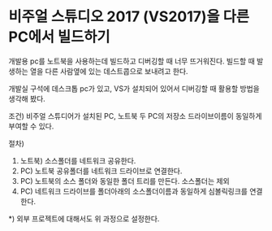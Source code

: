 
# 비주얼 스튜디오 2017 (VS2017)을 다른 PC에서 빌드하기

개발용 pc를 노트북을 사용하는데 빌드하고 디버깅할 때 너무 뜨거워진다.
빌드할 때 발생하는 열을 다른 사람옆에 있는 데스트콥으로 보내려고 한다.

개발실 구석에 데스크톱 pc가 있고, VS가 설치되어 있어서 디버깅할 때 활용할 방법을 생각해 봤다.

조건)
비주얼 스튜디어가 설치된 PC, 노트북
두 PC의 저장소 드라이브이름이 동일하게 부여할 수 있다.

절차)
1. 노트북) 소스폴더를 네트워크 공유한다.
2. PC) 노트북 공유폴더를 네트워크 드라이브로 연결한다.
3. PC) 노트북의 소스 폴더와 동일한 폴더 트리를 만든다. 소스폴더는 제외
4. PC) 네트워크 드라이브를 폴더아래의 소스폴더이름과 동일하게 심볼릭링크를 연결한다.

*) 외부 프로젝트에 대해서도 위 과정으로 설정한다.
